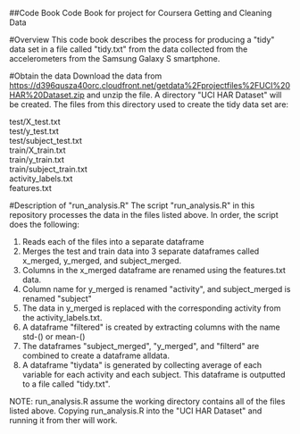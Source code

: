 ##Code Book
Code Book for project for Coursera Getting and Cleaning Data

#Overview
This code book describes the process for producing a "tidy" data set in a file called "tidy.txt" from the data collected from the accelerometers from the Samsung Galaxy S smartphone. 

#Obtain the data Download the data from
https://d396qusza40orc.cloudfront.net/getdata%2Fprojectfiles%2FUCI%20HAR%20Dataset.zip
and unzip the file. A directory "UCI HAR Dataset" will be created. The files from this directory used to create the tidy data set are:

test/X_test.txt<br>
test/y_test.txt<br>
test/subject_test.txt<br>
train/X_train.txt<br>
train/y_train.txt<br>
train/subject_train.txt<br>
activity_labels.txt<br>
features.txt<br>

#Description of "run_analysis.R"
The script "run_analysis.R" in this repository processes the data in the files listed above. In order, the script does the following:

1) Reads each of the files into a separate dataframe<br>
2) Merges the test and train data into 3 separate dataframes called x_merged, y_merged, and subject_merged.<br>
3) Columns in the x_merged dataframe are renamed using the features.txt data.<br>
4) Column name for y_merged is renamed "activity", and subject_merged is renamed "subject"<br>
5) The data in y_merged is replaced with the corresponding activity from the activity_labels.txt.<br>
6) A dataframe "filtered" is created by extracting columns with the name std-() or mean-()<br>
7) The dataframes "subject_merged", "y_merged", and "filterd" are combined to create a dataframe alldata.<br> 
8) A dataframe "tiydata" is generated by collecting average of each variable for each activity and each subject. This dataframe is outputted to a file called "tidy.txt".

NOTE: run_analysis.R assume the working directory contains all of the files
listed above. Copying run_analysis.R into the "UCI HAR Dataset" and running it
from ther will work.





